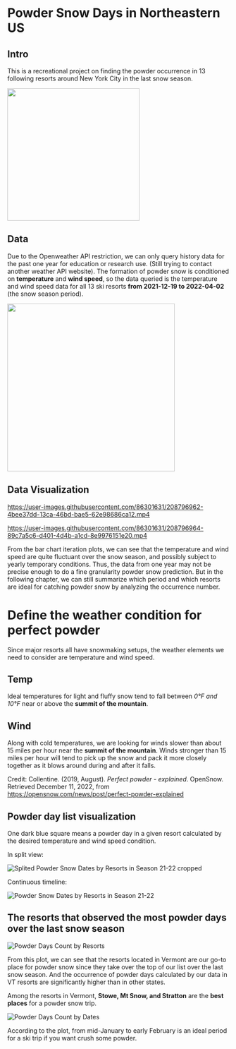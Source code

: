 # Powder Snow Days in Northeastern US
## Intro
This is a recreational project on finding the powder occurrence in 13 following resorts around New York City in the last snow season.

<img src="https://user-images.githubusercontent.com/86301631/208796393-11fc1a12-21a9-46ae-bcf4-171bde948c2c.png" width="300">

## Data
Due to the Openweather API restriction, we can only query history data for the past one year for education or research use. (Still trying to contact another weather API website). 
The formation of powder snow is conditioned on **temperature** and **wind speed**, so the data queried is the temperature and wind speed data for all 13 ski resorts **from 2021-12-19 to 2022-04-02** (the snow season period).

<img src="https://user-images.githubusercontent.com/86301631/208803795-f6177ac0-fe94-46d9-935a-7da6120c063e.png" width="380">

## Data Visualization

https://user-images.githubusercontent.com/86301631/208796962-4bee37dd-13ca-46bd-bae5-62e98686ca12.mp4

https://user-images.githubusercontent.com/86301631/208796964-89c7a5c6-d401-4d4b-a1cd-8e9976151e20.mp4

From the bar chart iteration plots, we can see that the temperature and wind speed are quite fluctuant over the snow season, and possibly subject to yearly temporary conditions. Thus, the data from one year may not be precise enough to do a fine granularity powder snow prediction. But in the following chapter, we can still summarize which period and which resorts are ideal for catching powder snow by analyzing the occurrence number.

# Define the weather condition for perfect powder

Since major resorts all have snowmaking setups, the weather elements we need to consider are temperature and wind speed.
## Temp
Ideal temperatures for light and fluffy snow tend to fall between *0°F and 10°F* near or above the **summit of the mountain**.
## Wind
Along with cold temperatures, we are looking for winds slower than about 15 miles per hour near the **summit of the mountain**. Winds stronger than 15 miles per hour will tend to pick up the snow and pack it more closely together as it blows around during and after it falls.

Credit: 
Collentine. (2019, August). *Perfect powder - explained*. OpenSnow. Retrieved December 11, 2022, from https://opensnow.com/news/post/perfect-powder-explained

## Powder day list visualization 

One dark blue square means a powder day in a given resort calculated by the desired temperature and wind speed condition.

In split view:

![Splited Powder Snow Dates by Resorts in Season 21-22 cropped](https://user-images.githubusercontent.com/86301631/208815779-2173d91f-5e42-47fa-bf5a-e980d4d73369.png)

Continuous timeline:

![Powder Snow Dates by Resorts in Season 21-22](https://user-images.githubusercontent.com/86301631/208797267-2cf23552-4c6d-43a0-b6cb-b671fdce7774.png)


## The resorts that observed the most powder days over the last snow season

![Powder Days Count by Resorts](https://user-images.githubusercontent.com/86301631/208798738-2b521f6e-2067-4428-ade2-41e56905a2b1.png)


From this plot, we can see that the resorts located in Vermont are our go-to place for powder snow since they take over the top of our list over the last snow season. And the occurrence of powder days calculated by our data in VT resorts are significantly higher than in other states. 

Among the resorts in Vermont, **Stowe, Mt Snow, and Stratton** are the **best places** for a powder snow trip.

![Powder Days Count by Dates](https://user-images.githubusercontent.com/86301631/208798587-37a30ac0-8b54-4f86-97b0-445ca68b57d9.png)


According to the plot, from mid-January to early February is an ideal period for a ski trip if you want crush some powder. 
